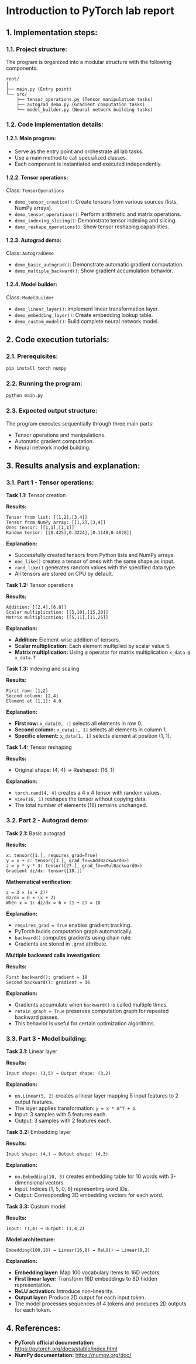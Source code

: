 # Introduction to PyTorch lab report

## 1. Implementation steps:

### 1.1. Project structure:
The program is organized into a modular structure with the following components:

```
root/
│
├── main.py (Entry point)
└── src/
    ├── tensor_operations.py (Tensor manipulation tasks)
    ├── autograd_demo.py (Gradient computation tasks)
    └── model_builder.py (Neural network building tasks)
```

### 1.2. Code implementation details:

#### 1.2.1. Main program:
- Serve as the entry point and orchestrate all lab tasks.
- Use a main method to call specialized classes.
- Each component is instantiated and executed independently.

#### 1.2.2. Tensor operations:
Class: `TensorOperations`
- `demo_tensor_creation()`: Create tensors from various sources (lists, NumPy arrays).
- `demo_tensor_operations()`: Perform arithmetic and matrix operations.
- `demo_indexing_slicing()`: Demonstrate tensor indexing and slicing.
- `demo_reshape_operations()`: Show tensor reshaping capabilities.

#### 1.2.3. Autograd demo:
Class: `AutogradDemo`
- `demo_basic_autograd()`: Demonstrate automatic gradient computation.
- `demo_multiple_backward()`: Show gradient accumulation behavior.

#### 1.2.4. Model builder:
Class: `ModelBuilder`
- `demo_linear_layer()`: Implement linear transformation layer.
- `demo_embedding_layer()`: Create embedding lookup table.
- `demo_custom_model()`: Build complete neural network model.

## 2. Code execution tutorials:

### 2.1. Prerequisites:

```bash
pip install torch numpy
```

### 2.2. Running the program:

```bash
python main.py
```

### 2.3. Expected output structure:
The program executes sequentially through three main parts:
- Tensor operations and manipulations.
- Automatic gradient computation.
- Neural network model building.

## 3. Results analysis and explanation:

### 3.1. Part 1 - Tensor operations:

**Task 1.1:** Tensor creation

**Results:**

```
Tensor from list: [[1,2],[3,4]]
Tensor from NumPy array: [[1,2],[3,4]]
Ones tensor: [[1,1],[1,1]]
Random tensor: [[0.4253,0.3224],[0.1148,0.4028]]
```

**Explanation:**
- Successfully created tensors from Python lists and NumPy arrays.
- `one_like()` creates a tensor of ones with the same shape as input.
- `rand_like()` generates random values with the specified data type.
- All tensors are stored on CPU by default.

**Task 1.2:** Tensor operations

**Results:**

```
Addition: [[2,4],[6,8]]
Scalar multiplication: [[5,10],[15,20]]
Matrix multiplication: [[5,11],[11,25]]
```

**Explanation:**
- **Addition:** Element-wise addition of tensors.
- **Scalar multiplication:** Each element multiplied by scalar value 5.
- **Matrix multiplication:** Using `@` operator for matrix multiplication `x_data @ x_data.T`

**Task 1.3:** Indexing and scaling

**Results:**

```
First row: [1,2]
Second column: [2,4]
Element at [1,1]: 4.0
```

**Explanation:**
- **First row:** `x_data[0, :]` selects all elements in row 0.
- **Second column:** `x_data[:, 1]` selects all elements in column 1.
- **Specific element:** `x_data[1, 1]` selects element at position (1, 1).

**Task 1.4:** Tensor reshaping

**Results:**
- Original shape: (4, 4) -> Reshaped: (16, 1)

**Explanation:**
- `torch.rand(4, 4)` creates a 4 x 4 tensor with random values.
- `view(16, 1)` reshapes the tensor without copying data.
- The total number of elements (16) remains unchanged.

### 3.2. Part 2 - Autograd demo:

**Task 2.1:** Basic autograd

**Results:**

```
x: tensor([1.], requires_grad=True)
y = x + 2: tensor([3.], grad_fn=<AddBackward0>)
z = y * y * 3: tensor([27.], grad_fn=<MulBackward0>)
Gradient dz/dx: tensor([18.])
```

**Mathematical verification:**

```
z = 3 × (x + 2)²
dz/dx = 6 × (x + 2)
When x = 1: dz/dx = 6 × (1 + 2) = 18
```

**Explanation:**
- `requires_grad = True` enables gradient tracking.
- PyTorch builds computation graph automatically.
- `backward()` computes gradients using chain rule.
- Gradients are stored in `.grad` attribute.

**Multiple backward calls investigation:**

**Results:**

```
First backward(): gradient = 18
Second backward(): gradient = 36
```

**Explanation:**
- Gradients accumulate when `backward()` is called multiple times.
- `retain_graph = True` preserves computation graph for repeated backward passes.
- This behavior is useful for certain optimization algorithms.

### 3.3. Part 3 - Model building:

**Task 3.1:** Linear layer

**Results:**

```
Input shape: (3,5) → Output shape: (3,2)
```

**Explanation:**
- `nn.Linear(5, 2)` creates a linear layer mapping 5 input features to 2 output features.
- The layer applies transformation: `y = x * A^T + b`.
- Input: 3 samples with 5 features each.
- Output: 3 samples with 2 features each.

**Task 3.2:** Embedding layer

**Results:**

```
Input shape: (4,) → Output shape: (4,3)
```

**Explanation:**
- `nn.Embedding(10, 3)` creates embedding table for 10 words with 3-dimensional vectors.
- Input: Indices [1, 5, 0, 8] representing word IDs.
- Output: Corresponding 3D embedding vectors for each word.

**Task 3.3:** Custom model

**Results:**

```
Input: (1,4) → Output: (1,4,2)
```

**Model architecture:**

```
Embedding(100,16) → Linear(16,8) → ReLU() → Linear(8,2)
```

**Explanation:**
- **Embedding layer:** Map 100 vocabulary items to 16D vectors.
- **First linear layer:** Transform 16D embeddings to 8D hidden representation.
- **ReLU activation:** Introduce non-linearity.
- **Output layer:** Produce 2D output for each input token.
- The model processes sequences of 4 tokens and produces 2D outputs for each token.

## 4. References:
- **PyTorch official documentation:** https://pytorch.org/docs/stable/index.html
- **NumPy documentation:** https://numpy.org/doc/